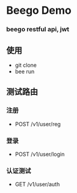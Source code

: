 # Beego Demo

### beego restful api, jwt

## 使用

* git clone 
* bee run

## 测试路由
### 注册
* POST /v1/user/reg

### 登录
* POST /v1/user/login

### 认证测试
* GET /v1/user/auth
